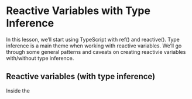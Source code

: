 # Reactive Variables with Type Inference

In this lesson, we’ll start using TypeScript with ref() and reactive(). Type inference is a main theme when working with reactive variables. We’ll go through some general patterns and caveats on creating reactivie variables with/without type inference.

## Reactive variables (with type inference)

Inside the <script> tag, we can now use ref() directly as if we’re still inside the setup() function:

```javaScript
<script setup lang="ts">
import { ref } frpm 'vue'

const count = ref(0)

</script>

```

Everything about ref and reactive is still the same, including type inference.

The code that we have here looks just like plain old JavaScript because the type of this variable is inferred.

Type inference is a huge part of using TypeScript. It will guess the type of the variable by just looking at the value you pass into the ref function. So even if you don’t specify the variable’s type, your IDE will still be able to show you the type info when you put your cursor over the variable.

Just like ref(), we can still use reactive() the same way as in the original Composition API syntax:

```javaScript
<script setup lang="ts">
import { ref } frpm 'vue'

const count = ref(0)

const appInfo = reactive({
  name: 'Counter',
  slogan: 'an app you can count on'
})

</script>

```

## Template

Let’s render all of our variables in the template

```javaScript
<template>
  <div>
    <h1>{{ appInfo.name }}</h1>
    <h2>{{ appInfo.slogan }}</h2>
  </div>
  <p>{{ count }}</p>
</template>
```

Even with the script setup syntax, we’re still writing template code the same way. Again, this is because the script setup syntax is still the Composition API, just under a different skin.

One subtle difference is that we didn’t have to return the appInfo and count from the setup() function because our code is not inside a function anymore.

Put your cursor on the count variable in the template, Volar will show you that its type is number not Ref<number>.

That’s because the template automatically “unpacks” the value of the Ref object.

Because of type inference, the code in this section looks just like JavaScript. (although it’s really TypeScript)

Next, we’ll write some TypeScript code that actually looks like TypeScript.

### New Convention of the Syntax

We should put the template below the script

## Beyond type inference

Even with type inference “autopiloting” for you, you can still annotate your variables whenever you feel like the extra annotations could enhance the readability of your code.

For example, the type of the appInfo variable will be inferred as { name: string; slogan: string; }.

Putting your cursor on the variable will show you its type:

If { name: string; slogan: string; } is too verbose for you, you might want to create a custom type for this:

```javaScript
interface AppInfo {
  name: string
  slogan: string
}

const appInfo: AppInfo = reactive({
  name: 'Counter',
  slogan: 'an app you can count on'
})
```
